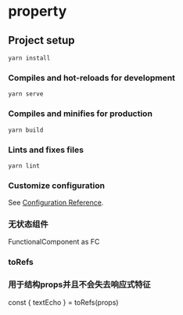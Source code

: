 # property

## Project setup
```
yarn install
```

### Compiles and hot-reloads for development
```
yarn serve
```

### Compiles and minifies for production
```
yarn build
```

### Lints and fixes files
```
yarn lint
```

### Customize configuration
See [Configuration Reference](https://cli.vuejs.org/config/).

### 无状态组件
FunctionalComponent as FC

### toRefs
### 用于结构props并且不会失去响应式特征
const { textEcho } = toRefs(props)
